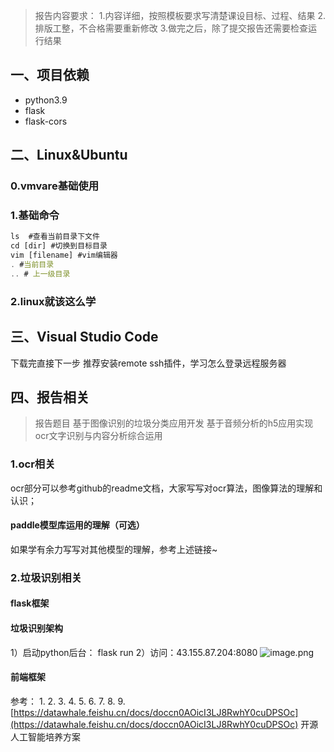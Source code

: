 > 报告内容要求：
> 1.内容详细，按照模板要求写清楚课设目标、过程、结果
> 2.排版工整，不合格需要重新修改
> 3.做完之后，除了提交报告还需要检查运行结果

## 一、项目依赖
 


- python3.9
- flask
- flask-cors
## 二、Linux&Ubuntu
### 0.vmvare基础使用
### 1.基础命令
```javascript
ls  #查看当前目录下文件
cd [dir] #切换到目标目录
vim [filename] #vim编辑器
. #当前目录
.. # 上一级目录
```
### 2.linux就该这么学
## 三、Visual Studio Code

下载完直接下一步
推荐安装remote ssh插件，学习怎么登录远程服务器
## 四、报告相关
> 报告题目
> 基于图像识别的垃圾分类应用开发
> 基于音频分析的h5应用实现
> ocr文字识别与内容分析综合运用

### 1.ocr相关
ocr部分可以参考github的readme文档，大家写写对ocr算法，图像算法的理解和认识；
#### paddle模型库运用的理解（可选）
如果学有余力写写对其他模型的理解，参考上述链接~
### 2.垃圾识别相关
#### flask框架
#### 垃圾识别架构
1）启动python后台： flask run
2）访问：43.155.87.204:8080
![image.png](https://cdn.nlark.com/yuque/0/2022/png/541940/1656402075783-ab04ffe5-f1a7-4337-9d78-c9d52a307096.png#clientId=u711ffab1-22f3-4&crop=0&crop=0&crop=1&crop=1&from=paste&height=404&id=u75bd454a&margin=%5Bobject%20Object%5D&name=image.png&originHeight=505&originWidth=1037&originalType=binary&ratio=1&rotation=0&showTitle=false&size=94542&status=done&style=none&taskId=u28ae13fb-3713-40ac-8684-0f78896cd9a&title=&width=829.6)
#### 前端框架
参考：
1.
2.
3.
4.
5.
6.
7.
8.
9.[https://datawhale.feishu.cn/docs/doccn0AOicI3LJ8RwhY0cuDPSOc](https://datawhale.feishu.cn/docs/doccn0AOicI3LJ8RwhY0cuDPSOc) 开源人工智能培养方案
